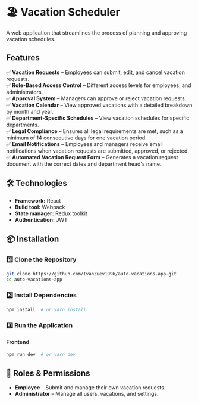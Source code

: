 # 🏖️ Vacation Scheduler  

A web application that streamlines the process of planning and approving vacation schedules.  

## Features  

✅ **Vacation Requests** – Employees can submit, edit, and cancel vacation requests.  
✅ **Role-Based Access Control** – Different access levels for employees, and administrators.  
✅ **Approval System** – Managers can approve or reject vacation requests.  
✅ **Vacation Calendar** – View approved vacations with a detailed breakdown by month and year.  
✅ **Department-Specific Schedules** – View vacation schedules for specific departments.  
✅ **Legal Compliance** – Ensures all legal requirements are met, such as a minimum of 14 consecutive days for one vacation period.  
✅ **Email Notifications** – Employees and managers receive email notifications when vacation requests are submitted, approved, or rejected.  
✅ **Automated Vacation Request Form** – Generates a vacation request document with the correct dates and department head's name.

## 🛠️ Technologies  

- **Framework:** React
- **Build tool:** Webpack
- **State manager:** Redux toolkit
- **Authentication:** JWT

## 📦 Installation  

### 1️⃣ Clone the Repository  
```bash
git clone https://github.com/IvanZuev1996/auto-vacations-app.git
cd auto-vacations-app
```
### 2️⃣ Install Dependencies  
```bash
npm install  # or yarn install
```

### 3️⃣ Run the Application  

#### Frontend  
```bash
npm run dev  # or yarn dev
```

## 👥 Roles & Permissions  

- **Employee** – Submit and manage their own vacation requests.  
- **Administrator** – Manage all users, vacations, and settings.  

